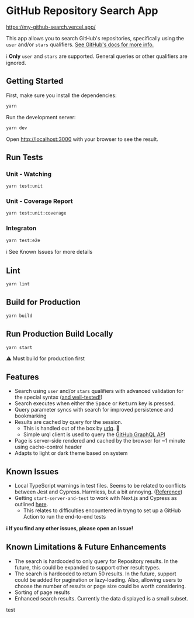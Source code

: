 # GitHub Repository Search App

https://my-github-search.vercel.app/

This app allows you to search GitHub's repositories, specifically using the `user` and/or `stars` qualifiers. [See GitHub's docs for more info.](https://docs.github.com/en/search-github/searching-on-github/searching-for-repositories)

ℹ️ **Only** `user` and `stars` are supported. General queries or other qualifiers are ignored.

## Getting Started

First, make sure you install the dependencies:

```bash
yarn
```

Run the development server:

```bash
yarn dev
```

Open [http://localhost:3000](http://localhost:3000) with your browser to see the result.

## Run Tests

### Unit - Watching

```bash
yarn test:unit
```

### Unit - Coverage Report

```bash
yarn test:unit:coverage
```

### Integraton

```bash
yarn test:e2e
```

ℹ️ See Known Issues for more details

## Lint

```bash
yarn lint
```

## Build for Production

```bash
yarn build
```

## Run Production Build Locally

```bash
yarn start
```

⚠️ Must build for production first

## Features

- Search using `user` and/or `stars` qualifiers with advanced validation for the special syntax ([and well-tested!](./utils/test.ts))
- Search executes when either the <kbd>Space</kbd> or <kbd>Return</kbd> key is pressed.
- Query parameter syncs with search for improved persistence and bookmarking
- Results are cached by query for the session.
  - This is handled out of the box by [urlq](https://github.com/FormidableLabs/urql). 🎉
  - Simple urql client is used to query the [GitHub GraphQL API](https://docs.github.com/en/graphql)
- Page is server-side rendered and cached by the browser for ~1 minute using cache-control header
- Adapts to light or dark theme based on system

## Known Issues

- Local TypeScript warnings in test files. Seems to be related to conflicts between Jest and Cypress. Harmless, but a bit annoying. ([Reference](https://stackoverflow.com/questions/58999086/cypress-causing-type-errors-in-jest-assertions))
- Getting `start-server-and-test` to work with Next.js and Cypress as outlined [here](https://nextjs.org/docs/testing#running-your-cypress-tests).
  - This relates to difficulties encountered in tryng to set up a GitHub Action to run the end-to-end tests

**ℹ️ If you find any other issues, please open an Issue!**

## Known Limitations & Future Enhancements

- The search is hardcoded to only query for Repository results. In the future, this could be expanded to support other result types.
- The search is hardcoded to return 50 results. In the future, support could be added for pagination or lazy-loading. Also, allowing users to choose the number of results or page size could be worth considering.
- Sorting of page results
- Enhanced search results. Currently the data displayed is a small subset.


test
